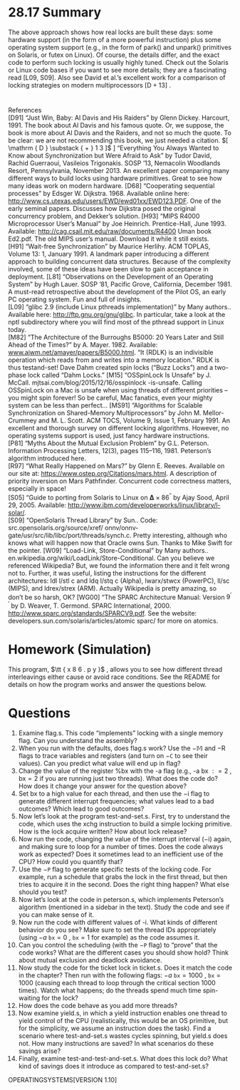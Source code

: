 # 28.17 Summary  

The above approach shows how real locks are built these days: some hardware support (in the form of a more powerful instruction) plus some operating system support (e.g., in the form of park() and unpark() primitives on Solaris, or futex on Linux). Of course, the details differ, and the exact code to perform such locking is usually highly tuned. Check out the Solaris or Linux code bases if you want to see more details; they are a fascinating read [L09, S09]. Also see David et al.’s excellent work for a comparison of locking strategies on modern multiprocessors $\scriptstyle [ { \mathrm { D } } + 1 3 ]$ .  

#  

References   
[D91] “Just Win, Baby: Al Davis and His Raiders” by Glenn Dickey. Harcourt, 1991. The book about Al Davis and his famous quote. Or, we suppose, the book is more about Al Davis and the Raiders, and not so much the quote. To be clear: we are not recommending this book, we just needed a citation. $[ \mathrm { D } \substack { + } 1 3 ]$ ] “Everything You Always Wanted to Know about Synchronization but Were Afraid to Ask” by Tudor David, Rachid Guerraoui, Vasileios Trigonakis. SOSP ’13, Nemacolin Woodlands Resort, Pennsylvania, November 2013. An excellent paper comparing many different ways to build locks using hardware primitives. Great to see how many ideas work on modern hardware. [D68] “Cooperating sequential processes” by Edsger W. Dijkstra. 1968. Available online here: http://www.cs.utexas.edu/users/EWD/ewd01xx/EWD123.PDF. One of the early seminal papers. Discusses how Dijkstra posed the original concurrency problem, and Dekker’s solution. [H93] “MIPS R4000 Microprocessor User’s Manual” by Joe Heinrich. Prentice-Hall, June 1993. Available: http://cag.csail.mit.edu/raw/documents/R4400 Uman book Ed2.pdf. The old MIPS user’s manual. Download it while it still exists.   
[H91] “Wait-free Synchronization” by Maurice Herlihy. ACM TOPLAS, Volume 13: 1, January 1991. A landmark paper introducing a different approach to building concurrent data structures. Because of the complexity involved, some of these ideas have been slow to gain acceptance in deployment. [L81] “Observations on the Development of an Operating System” by Hugh Lauer. SOSP ’81, Pacific Grove, California, December 1981. A must-read retrospective about the development of the Pilot OS, an early PC operating system. Fun and full of insights.   
[L09] “glibc 2.9 (include Linux pthreads implementation)” by Many authors.. Available here: http://ftp.gnu.org/gnu/glibc. In particular, take a look at the nptl subdirectory where you will find most of the pthread support in Linux today.   
[M82] “The Architecture of the Burroughs B5000: 20 Years Later and Still Ahead of the Times?” by A. Mayer. 1982. Available: www.ajwm.net/amayer/papers/B5000.html. “It (RDLK) is an indivisible operation which reads from and writes into a memory location.” RDLK is thus testand-set! Dave Dahm created spin locks (“Buzz Locks”) and a two-phase lock called “Dahm Locks.” [M15] “OSSpinLock Is Unsafe” by J. McCall. mjtsai.com/blog/2015/12/16/osspinlock -is-unsafe. Calling OSSpinLock on a Mac is unsafe when using threads of different priorities – you might spin forever! So be careful, Mac fanatics, even your mighty system can be less than perfect... [MS91] “Algorithms for Scalable Synchronization on Shared-Memory Multiprocessors” by John M. Mellor-Crummey and M. L. Scott. ACM TOCS, Volume 9, Issue 1, February 1991. An excellent and thorough survey on different locking algorithms. However, no operating systems support is used, just fancy hardware instructions.   
[P81] “Myths About the Mutual Exclusion Problem” by G.L. Peterson. Information Processing Letters, 12(3), pages 115–116, 1981. Peterson’s algorithm introduced here.   
[R97] “What Really Happened on Mars?” by Glenn E. Reeves. Available on our site at: https://www.ostep.org/Citations/mars.html. A description of priority inversion on Mars Pathfinder. Concurrent code correctness matters, especially in space!   
[S05] “Guide to porting from Solaris to Linux on $\mathbf { \Delta } \times 8 6 ^ { \prime \prime }$ by Ajay Sood, April 29, 2005. Available: http://www.ibm.com/developerworks/linux/library/l-solar/.   
[S09] “OpenSolaris Thread Library” by Sun.. Code: src.opensolaris.org/source/xref/ onnv/onnv-gate/usr/src/lib/libc/port/threads/synch.c. Pretty interesting, although who knows what will happen now that Oracle owns Sun. Thanks to Mike Swift for the pointer. [W09] “Load-Link, Store-Conditional” by Many authors.. en.wikipedia.org/wiki/LoadLink/Store-Conditional. Can you believe we referenced Wikipedia? But, we found the information there and it felt wrong not to. Further, it was useful, listing the instructions for the different architectures: ldl l/stl c and ldq l/stq c (Alpha), lwarx/stwcx (PowerPC), ll/sc (MIPS), and ldrex/strex (ARM). Actually Wikipedia is pretty amazing, so don’t be so harsh, OK? [WG00] “The SPARC Architecture Manual: Version $9 ^ { \prime \prime }$ by D. Weaver, T. Germond. SPARC International, 2000. http://www.sparc.org/standards/SPARCV9.pdf. See the website: developers.sun.com/solaris/articles/atomic sparc/ for more on atomics.  

# Homework (Simulation)  

This program, $\tt { x 8 6 . p y }$ , allows you to see how different thread interleavings either cause or avoid race conditions. See the README for details on how the program works and answer the questions below.  

# Questions  

1. Examine flag.s. This code “implements” locking with a single memory flag. Can you understand the assembly?   
2. When you run with the defaults, does flag.s work? Use the $- \mathbb { M }$ and $- \mathrm { R }$ flags to trace variables and registers (and turn on $- \mathtt { C }$ to see their values). Can you predict what value will end up in flag?   
3. Change the value of the register %bx with the -a flag (e.g., -a bx $: = 2$ , $\mathrm { b x } = 2$ if you are running just two threads). What does the code do? How does it change your answer for the question above?   
4. Set bx to a high value for each thread, and then use the $- \mathrm { i }$ flag to generate different interrupt frequencies; what values lead to a bad outcomes? Which lead to good outcomes?   
5. Now let’s look at the program test-and-set.s. First, try to understand the code, which uses the xchg instruction to build a simple locking primitive. How is the lock acquire written? How about lock release?   
6. Now run the code, changing the value of the interrupt interval $( - \mathrm { i } )$ again, and making sure to loop for a number of times. Does the code always work as expected? Does it sometimes lead to an inefficient use of the CPU? How could you quantify that?   
7. Use the $- \mathtt { P }$ flag to generate specific tests of the locking code. For example, run a schedule that grabs the lock in the first thread, but then tries to acquire it in the second. Does the right thing happen? What else should you test?   
8. Now let’s look at the code in peterson.s, which implements Peterson’s algorithm (mentioned in a sidebar in the text). Study the code and see if you can make sense of it.   
9. Now run the code with different values of -i. What kinds of different behavior do you see? Make sure to set the thread IDs appropriately (using $- a$ $\mathtt { b x } = 0$ , $\mathtt { b x } = 1$ for example) as the code assumes it.   
10. Can you control the scheduling (with the $- \mathtt { P }$ flag) to “prove” that the code works? What are the different cases you should show hold? Think about mutual exclusion and deadlock avoidance.   
11. Now study the code for the ticket lock in ticket.s. Does it match the code in the chapter? Then run with the following flags: $- a$ $\mathtt { b x } { = } 1 0 0 0$ , $\mathtt { b x } { = } 1 0 0 0$ (causing each thread to loop through the critical section 1000 times). Watch what happens; do the threads spend much time spin-waiting for the lock?   
12. How does the code behave as you add more threads?   
13. Now examine yield.s, in which a yield instruction enables one thread to yield control of the CPU (realistically, this would be an OS primitive, but for the simplicity, we assume an instruction does the task). Find a scenario where test-and-set.s wastes cycles spinning, but yield.s does not. How many instructions are saved? In what scenarios do these savings arise?   
14. Finally, examine test-and-test-and-set.s. What does this lock do? What kind of savings does it introduce as compared to test-and-set.s?  

OPERATINGSYSTEMS[VERSION 1.10]  